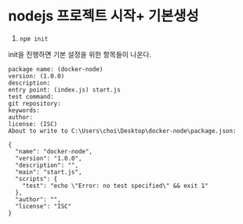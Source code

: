 # nodejs 프로젝트 시작+ 기본생성

1. `npm init`

init을 진행하면 기본 설정을 위한 항목들이 나온다.

```
package name: (docker-node)
version: (1.0.0)
description:
entry point: (index.js) start.js
test command:
git repository:
keywords:
author:
license: (ISC)
About to write to C:\Users\choi\Desktop\docker-node\package.json:

{
  "name": "docker-node",
  "version": "1.0.0",
  "description": "",
  "main": "start.js",
  "scripts": {
    "test": "echo \"Error: no test specified\" && exit 1"
  },
  "author": "",
  "license": "ISC"
}
```

